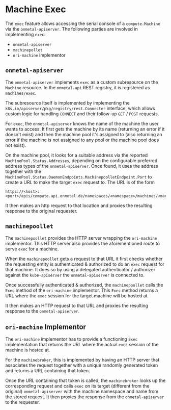 # Machine Exec

The `exec` feature allows accessing the serial console of a
`compute.Machine` via the `onmetal-apiserver`.
The following parties are involved in implementing `exec`:

* `onmetal-apiserver`
* `machinepollet`
* `ori-machine` implementor

## `onmetal-apiserver`

The `onmetal-apiserver` implements `exec` as a custom subresource
on the `Machine` resource. In the `onmetal-api` REST registry,
it is registered as `machines/exec`.

The subresource itself is implemented by implementing the
`k8s.io/apiserver/pkg/registry/rest.Connecter` interface, which
allows custom logic for handling `CONNECT` and their follow-up
`GET` / `POST` requests.

For `exec`, the `onmetal-apiserver` knows the name of the machine
the user wants to access. It first gets the machine by its name
(returning an error if it doesn't exist) and then the machine pool
it's assigned to (also returning an error if the machine is
not assigned to any pool or the machine pool does not exist).

On the machine pool, it looks for a suitable address via the reported
`MachinePool.Status.Addresses`, depending on the configurable preferred
address types of the `onmetal-apiserver`. Once found, it uses the
address together with the
`MachinePool.Status.DaemonEndpoints.MachinepoolletEndpoint.Port` to
create a URL to make the target `exec` request to. The URL is of the
form

```
https://<host>:<port>/apis/compute.api.onmetal.de/namespaces/<namespace>/machines/<machine/exec
```

It then makes an http request to that location and proxies the
resulting response to the original requester.

## `machinepoollet`

The `machinepoollet` provides the HTTP server wrapping the
`ori-machine` implementor. This HTTP server also provides the
aforementioned route to serve `exec` for a machine.

When the `machinepoollet` gets a request to that URL it first
checks whether the requesting entity is authenticated & authorized
to do an `exec` request for that machine. It does so by using a
delegated authenticator / authorizer against the `kube-apiserver`
the `onmetal-apiserver` is connected to.

Once successfully authenticated & authorized, the `machinepoollet`
calls the `Exec` method of the `ori-machine` implementor. This
`Exec` method returns a URL where the `exec` session for the target
machine will be hosted at.

It then makes an HTTP request to that URL and proxies the resulting
response to the `onmetal-apiserver`.

## `ori-machine` Implementor

The `ori-machine` implementor has to provide a functioning `Exec`
implementation that returns the URL where the actual `exec` session
of the machine is hosted at.

For the `machinebroker`, this is implemented by having an HTTP
server that associates the request together with a unique randomly
generated token and returns a URL containing that token.

Once the URL containing that token is called, the `machinebroker`
looks up the corresponding request and calls `exec` on its target
(different from the original) `onmetal-apiserver` with the machine
namespace and name from the stored request. It then proxies the
response from the `onmetal-apiserver` to the requester.
